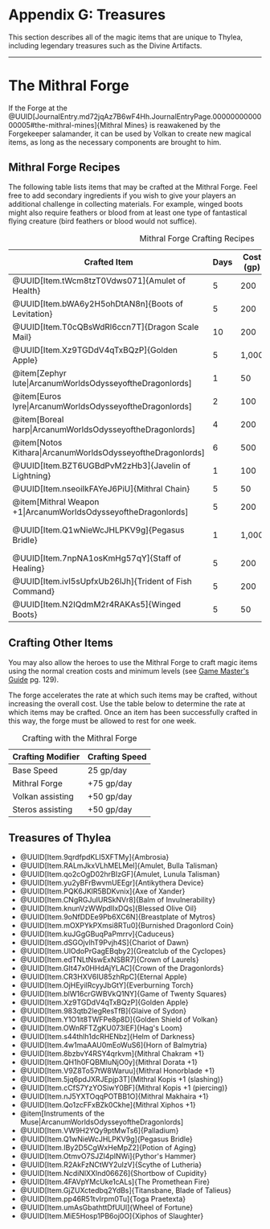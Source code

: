<div class="rd__b  rd__b--0">
    <h1 class="rd__h rd__h--0" data-title-index="2254"><span class="entry-title-inner">Appendix G: Treasures</span></h1>
    <p>This section describes all of the magic items that are unique to Thylea, including legendary treasures such as the Divine Artifacts.</p>
    <hr class="rd__hr rd__hr--section">
    <div class="rd__b  rd__b--0">
        <h1 class="rd__h rd__h--0" data-title-index="2255"><span class="entry-title-inner">The Mithral Forge</span></h1>
        <p>If the Forge at the @UUID[JournalEntry.md72jqAz7B6wF4Hh.JournalEntryPage.0000000000000005#the-mithral-mines]{Mithral Mines} is reawakened by the Forgekeeper salamander, it can be used by Volkan to create new magical items, as long as the necessary components are brought to him.</p>
        <div class="rd__b  rd__b--1">
            <h2 class="rd__h rd__h--1" data-title-index="2256"><span class="entry-title-inner">Mithral Forge Recipes</span></h2>
            <p>The following table lists items that may be crafted at the Mithral Forge. Feel free to add secondary ingredients if you wish to give your players an additional challenge in collecting materials. For example, winged boots might also require feathers or blood from at least one type of fantastical flying creature (bird feathers or blood would not suffice).</p>
            <table class="w-100 rd__table  stripe-odd-table">
                <caption>Mithral Forge Crafting Recipes</caption>
                <thead>
                    <tr>
                        <th class="ve-col-1 text-right" data-rd-isroller="false">Crafted Item</th>
                        <th class="ve-col-2 ve-text-center" data-rd-isroller="false">Days</th>
                        <th class="ve-col-3 ve-text-center" data-rd-isroller="false">Cost (gp)</th>
                        <th class="ve-col-4 ve-text-center" data-rd-isroller="false">Primary Ingredient(s)</th>
                        <th class="ve-col-5 ve-text-center" data-rd-isroller="false">Secondary Ingredient(s)</th>
                    </tr>
                </thead>
                <tbody>
                    <tr>
                        <td class="ve-col-1 text-right">@UUID[Item.tWcm8tzT0Vdws071]{Amulet of Health}</td>
                        <td class="ve-col-2 ve-text-center">5</td>
                        <td class="ve-col-3 ve-text-center">200</td>
                        <td class="ve-col-4 ve-text-center">—</td>
                        <td class="ve-col-5 ve-text-center">—</td>
                    </tr>
                    <tr>
                        <td class="ve-col-1 text-right">@UUID[Item.bWA6y2H5ohDtAN8n]{Boots of Levitation}</td>
                        <td class="ve-col-2 ve-text-center">5</td>
                        <td class="ve-col-3 ve-text-center">200</td>
                        <td class="ve-col-4 ve-text-center">golden fleece</td>
                        <td class="ve-col-5 ve-text-center">—</td>
                    </tr>
                    <tr>
                        <td class="ve-col-1 text-right">@UUID[Item.T0cQBsWdRl6ccn7T]{Dragon Scale Mail}</td>
                        <td class="ve-col-2 ve-text-center">10</td>
                        <td class="ve-col-3 ve-text-center">200</td>
                        <td class="ve-col-4 ve-text-center">dragon scales</td>
                        <td class="ve-col-5 ve-text-center">—</td>
                    </tr>
                    <tr>
                        <td class="ve-col-1 text-right">@UUID[Item.Xz9TGDdV4qTxBQzP]{Golden Apple}</td>
                        <td class="ve-col-2 ve-text-center">5</td>
                        <td class="ve-col-3 ve-text-center">1,000</td>
                        <td class="ve-col-4 ve-text-center">eternal apple</td>
                        <td class="ve-col-5 ve-text-center">—</td>
                    </tr>
                    <tr>
                        <td class="ve-col-1 text-right">@item[Zephyr lute|ArcanumWorldsOdysseyoftheDragonlords]</td>
                        <td class="ve-col-2 ve-text-center">1</td>
                        <td class="ve-col-3 ve-text-center">50</td>
                        <td class="ve-col-4 ve-text-center">nymph hair string</td>
                        <td class="ve-col-5 ve-text-center">—</td>
                    </tr>
                    <tr>
                        <td class="ve-col-1 text-right">@item[Euros lyre|ArcanumWorldsOdysseyoftheDragonlords]</td>
                        <td class="ve-col-2 ve-text-center">2</td>
                        <td class="ve-col-3 ve-text-center">100</td>
                        <td class="ve-col-4 ve-text-center">nymph hair string</td>
                        <td class="ve-col-5 ve-text-center">—</td>
                    </tr>
                    <tr>
                        <td class="ve-col-1 text-right">@item[Boreal harp|ArcanumWorldsOdysseyoftheDragonlords]</td>
                        <td class="ve-col-2 ve-text-center">4</td>
                        <td class="ve-col-3 ve-text-center">200</td>
                        <td class="ve-col-4 ve-text-center">nymph hair strings x2</td>
                        <td class="ve-col-5 ve-text-center">—</td>
                    </tr>
                    <tr>
                        <td class="ve-col-1 text-right">@item[Notos Kithara|ArcanumWorldsOdysseyoftheDragonlords]</td>
                        <td class="ve-col-2 ve-text-center">6</td>
                        <td class="ve-col-3 ve-text-center">500</td>
                        <td class="ve-col-4 ve-text-center">nymph hair strings x2</td>
                        <td class="ve-col-5 ve-text-center">orb of star metal</td>
                    </tr>
                    <tr>
                        <td class="ve-col-1 text-right">@UUID[Item.BZT6UGBdPvM2zHb3]{Javelin of Lightning}</td>
                        <td class="ve-col-2 ve-text-center">1</td>
                        <td class="ve-col-3 ve-text-center">100</td>
                        <td class="ve-col-4 ve-text-center">orb of star metal</td>
                        <td class="ve-col-5 ve-text-center">—</td>
                    </tr>
                    <tr>
                        <td class="ve-col-1 text-right">@UUID[Item.nseoiIkFAYeJ6PiU]{Mithral Chain}</td>
                        <td class="ve-col-2 ve-text-center">5</td>
                        <td class="ve-col-3 ve-text-center">50</td>
                        <td class="ve-col-4 ve-text-center">mithral ingot</td>
                        <td class="ve-col-5 ve-text-center">—</td>
                    </tr>
                    <tr>
                        <td class="ve-col-1 text-right">@item[Mithral Weapon +1|ArcanumWorldsOdysseyoftheDragonlords]</td>
                        <td class="ve-col-2 ve-text-center">5</td>
                        <td class="ve-col-3 ve-text-center">200</td>
                        <td class="ve-col-4 ve-text-center">mithral ingot</td>
                        <td class="ve-col-5 ve-text-center">—</td>
                    </tr>
                    <tr>
                        <td class="ve-col-1 text-right">@UUID[Item.Q1wNieWcJHLPKV9g]{Pegasus Bridle}</td>
                        <td class="ve-col-2 ve-text-center">1</td>
                        <td class="ve-col-3 ve-text-center">1,000</td>
                        <td class="ve-col-4 ve-text-center">precious gemstones (2,000 gp)</td>
                        <td class="ve-col-5 ve-text-center">—</td>
                    </tr>
                    <tr>
                        <td class="ve-col-1 text-right">@UUID[Item.7npNA1osKmHg57qY]{Staff of Healing}</td>
                        <td class="ve-col-2 ve-text-center">5</td>
                        <td class="ve-col-3 ve-text-center">200</td>
                        <td class="ve-col-4 ve-text-center">chimera's goat head</td>
                        <td class="ve-col-5 ve-text-center">gorgon blood</td>
                    </tr>
                    <tr>
                        <td class="ve-col-1 text-right">@UUID[Item.ivI5sUpfxUb26lJh]{Trident of Fish Command}</td>
                        <td class="ve-col-2 ve-text-center">5</td>
                        <td class="ve-col-3 ve-text-center">200</td>
                        <td class="ve-col-4 ve-text-center">adamantine ingot</td>
                        <td class="ve-col-5 ve-text-center">gorgon blood</td>
                    </tr>
                    <tr>
                        <td class="ve-col-1 text-right">@UUID[Item.N2IQdmM2r4RAKAs5]{Winged Boots}</td>
                        <td class="ve-col-2 ve-text-center">5</td>
                        <td class="ve-col-3 ve-text-center">50</td>
                        <td class="ve-col-4 ve-text-center">golden fleece</td>
                        <td class="ve-col-5 ve-text-center">—</td>
                    </tr>
                </tbody>
            </table>
        </div>
        <div class="rd__b  rd__b--1">
            <h2 class="rd__h rd__h--1" data-title-index="2257"><span class="entry-title-inner">Crafting Other Items</span></h2>
            <p>You may also allow the heroes to use the Mithral Forge to craft magic items using the normal creation costs and minimum levels (see <a href="https://5etools-mirror-2.github.io/book.html#DMG">Game Master's Guide</a> pg. 129).</p>
            <p>The forge accelerates the rate at which such items may be crafted, without increasing the overall cost. Use the table below to determine the rate at which items may be crafted. Once an item has been successfully crafted in this way, the forge must be allowed to rest for one week.</p>
            <table class="w-100 rd__table  stripe-odd-table">
                <caption>Crafting with the Mithral Forge</caption>
                <thead>
                    <tr>
                        <th class="ve-col-6 text-right" data-rd-isroller="false">Crafting Modifier</th>
                        <th class="ve-col-6 ve-text-center" data-rd-isroller="false">Crafting Speed</th>
                    </tr>
                </thead>
                <tbody>
                    <tr>
                        <td class="ve-col-6 text-right">Base Speed</td>
                        <td class="ve-col-6 ve-text-center">25 gp/day</td>
                    </tr>
                    <tr>
                        <td class="ve-col-6 text-right">Mithral Forge</td>
                        <td class="ve-col-6 ve-text-center">+75 gp/day</td>
                    </tr>
                    <tr>
                        <td class="ve-col-6 text-right">Volkan assisting</td>
                        <td class="ve-col-6 ve-text-center">+50 gp/day</td>
                    </tr>
                    <tr>
                        <td class="ve-col-6 text-right">Steros assisting</td>
                        <td class="ve-col-6 ve-text-center">+50 gp/day</td>
                    </tr>
                </tbody>
            </table>
        </div>
    </div>
    <div class="rd__b  rd__b--1">
        <h2 class="rd__h rd__h--1" data-title-index="2258"><span class="entry-title-inner">Treasures of Thylea</span></h2>
        <ul class="rd__list rd__list-no-bullets columns-4">
            <li class="rd__li ">@UUID[Item.9qrdfpdKLI5XFTMy]{Ambrosia}</li>
            <li class="rd__li ">@UUID[Item.RALmJkxVLhMELMel]{Amulet, Bulla Talisman}</li>
            <li class="rd__li ">@UUID[Item.qo2cOgD02hrBIzGF]{Amulet, Lunula Talisman}</li>
            <li class="rd__li ">@UUID[Item.yu2yBFrBwvmUEEgr]{Antikythera Device}</li>
            <li class="rd__li ">@UUID[Item.PQK6JKlR5BDKvnix]{Axe of Xander}</li>
            <li class="rd__li ">@UUID[Item.CNgRGJuIURSkNVr8]{Balm of Invulnerability}</li>
            <li class="rd__li ">@UUID[Item.knunVzWWpdlIxDQs]{Blessed Olive Oil}</li>
            <li class="rd__li ">@UUID[Item.9oNfDDEe9Pb6XC6N]{Breastplate of Mytros}</li>
            <li class="rd__li ">@UUID[Item.mOXPYkPXmsi8RTu0]{Burnished Dragonlord Coin}</li>
            <li class="rd__li ">@UUID[Item.kuJGgGBuqPaPmrrv]{Caduceus}</li>
            <li class="rd__li ">@UUID[Item.dSGOjvlhT9Pvjh4S]{Chariot of Dawn}</li>
            <li class="rd__li ">@UUID[Item.UlOdoPrGagEBqby2]{Greatclub of the Cyclopes}</li>
            <li class="rd__li ">@UUID[Item.edTNLtNswExNSBR7]{Crown of Laurels}</li>
            <li class="rd__li ">@UUID[Item.GIt47x0HHdAjYLAC]{Crown of the Dragonlords}</li>
            <li class="rd__li ">@UUID[Item.CR3HXV6IU85zhRpC]{Eternal Apple}</li>
            <li class="rd__li ">@UUID[Item.OjHEyilRcyyJbGtY]{Everburning Torch}</li>
            <li class="rd__li ">@UUID[Item.blW16crGWBVkQ1NY]{Game of Twenty Squares}</li>
            <li class="rd__li ">@UUID[Item.Xz9TGDdV4qTxBQzP]{Golden Apple}</li>
            <li class="rd__li ">@UUID[Item.983qtb2legResTfB]{Glaive of Sydon}</li>
            <li class="rd__li ">@UUID[Item.Y1O1it8TWFPe8p8D]{Golden Shield of Volkan}</li>
            <li class="rd__li ">@UUID[Item.OWnRFTZgKU073lEF]{Hag's Loom}</li>
            <li class="rd__li ">@UUID[Item.s44thlh1dcRHENbz]{Helm of Darkness}</li>
            <li class="rd__li ">@UUID[Item.4w1maAAU0mEoWuS6]{Horn of Balmytria}</li>
            <li class="rd__li ">@UUID[Item.8bzbvY4RSY4qrkvm]{Mithral Chakram +1}</li>
            <li class="rd__li ">@UUID[Item.QH1h0FQBMluNjO0y]{Mithral Dorata +1}</li>
            <li class="rd__li ">@UUID[Item.V9Z8To57tW8Waruu]{Mithral Honorblade +1}</li>
            <li class="rd__li ">@UUID[Item.5jq6pdJXRJEpjp3T]{Mithral Kopis +1 (slashing)}</li>
            <li class="rd__li ">@UUID[Item.cCfS7YzYOSiwY0BF]{Mithral Kopis +1 (piercing)}</li>
            <li class="rd__li ">@UUID[Item.nJ5YXTOqqPOTBB1O]{Mithral Makhaira +1}</li>
            <li class="rd__li ">@UUID[Item.Qo1zcFFxBZk0Ckhe]{Mithral Xiphos +1}</li>
            <li class="rd__li ">@item[Instruments of the Muse|ArcanumWorldsOdysseyoftheDragonlords]</li>
            <li class="rd__li ">@UUID[Item.VW9H2YQy9ptMwTs6]{Palladium}</li>
            <li class="rd__li ">@UUID[Item.Q1wNieWcJHLPKV9g]{Pegasus Bridle}</li>
            <li class="rd__li ">@UUID[Item.IBy2D5CgWxHeMpZ2]{Potion of Aging}</li>
            <li class="rd__li ">@UUID[Item.OtmvO7SJZl4plNWi]{Pythor's Hammer}</li>
            <li class="rd__li ">@UUID[Item.R2AkFzNCtWY2ulzV]{Scythe of Lutheria}</li>
            <li class="rd__li ">@UUID[Item.NcdiNlXXlnd066Z6]{Shortbow of Cupidity}</li>
            <li class="rd__li ">@UUID[Item.4FAVpYMcUke1cALs]{The Promethean Fire}</li>
            <li class="rd__li ">@UUID[Item.GjZUXctedbq2YdBs]{Titansbane, Blade of Talieus}</li>
            <li class="rd__li ">@UUID[Item.pp46R51tvIrpm0Tu]{Toga Praetexta}</li>
            <li class="rd__li ">@UUID[Item.umAsGbathttDfUUl]{Wheel of Fortune}</li>
            <li class="rd__li ">@UUID[Item.MiE5Hosp1PB6oj0O]{Xiphos of Slaughter}</li>
        </ul>
    </div>
</div>